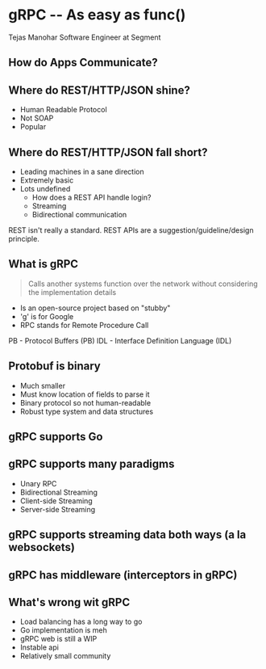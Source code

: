# gRPC -- As easy as func()

Tejas Manohar
Software Engineer at Segment

## How do Apps Communicate?

## Where do REST/HTTP/JSON shine?
- Human Readable Protocol
- Not SOAP
- Popular

## Where do REST/HTTP/JSON fall short?
- Leading machines in a sane direction
- Extremely basic
- Lots undefined
  - How does a REST API handle login?
  - Streaming
  - Bidirectional communication

REST isn't really a standard. REST APIs are a suggestion/guideline/design principle.

## What is gRPC
> Calls another systems function over the network without considering the implementation details

- Is an open-source project based on "stubby"
- 'g' is for Google
- RPC stands for Remote Procedure Call

PB - Protocol Buffers (PB)
IDL - Interface Definition Language (IDL)

## Protobuf is binary
- Much smaller
- Must know location of fields to parse it
- Binary protocol so not human-readable
- Robust type system and data structures

## gRPC supports Go

## gRPC supports many paradigms
- Unary RPC
- Bidirectional Streaming
 - Client-side Streaming
 - Server-side Streaming

## gRPC supports streaming data both ways (a la websockets)

## gRPC has middleware (interceptors in gRPC)

## What's wrong wit gRPC
- Load balancing has a long way to go
- Go implementation is meh
- gRPC web is still a WIP
- Instable api
- Relatively small community
